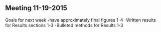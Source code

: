 ## Meeting 11-19-2015

Goals for next week
-have approximately final figures 1-4
-Written results for Results sections 1-3
-Bulleted methods for Results 1-3
